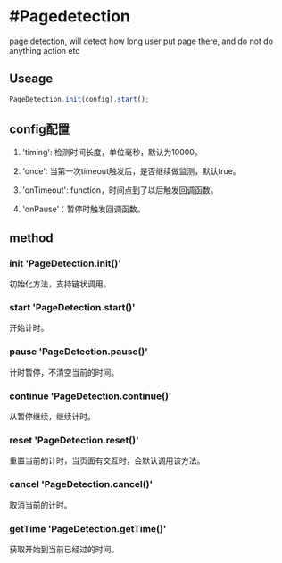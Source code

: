 #Pagedetection
=============

page detection, will detect how long user put page there, and do not do anything action etc

## Useage

```js
PageDetection.init(config).start();
```

## config配置

1. 'timing': 检测时间长度，单位毫秒，默认为10000。

2. 'once': 当第一次timeout触发后，是否继续做监测，默认true。

3. 'onTimeout': function，时间点到了以后触发回调函数。

4. 'onPause'：暂停时触发回调函数。

## method

### init 'PageDetection.init()'

 初始化方法，支持链状调用。

### start 'PageDetection.start()'

 开始计时。

### pause 'PageDetection.pause()'

 计时暂停，不清空当前的时间。

### continue 'PageDetection.continue()'

 从暂停继续，继续计时。

### reset 'PageDetection.reset()'

 重置当前的计时，当页面有交互时，会默认调用该方法。

### cancel 'PageDetection.cancel()'

 取消当前的计时。

### getTime 'PageDetection.getTime()'

 获取开始到当前已经过的时间。
